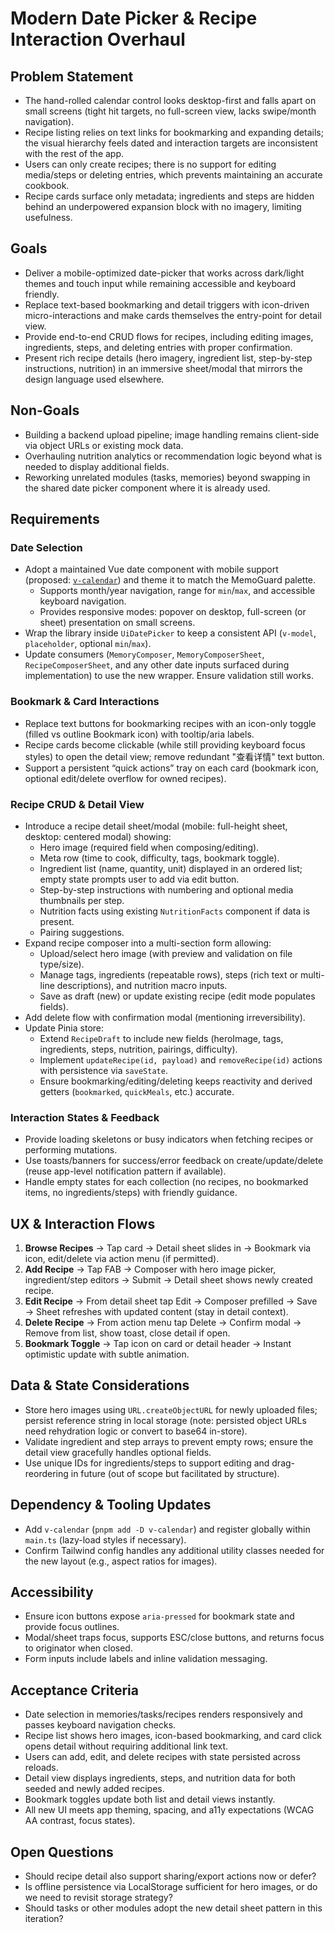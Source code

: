 ﻿# Modern Date Picker & Recipe Interaction Overhaul

## Problem Statement
- The hand-rolled calendar control looks desktop-first and falls apart on small screens (tight hit targets, no full-screen view, lacks swipe/month navigation).
- Recipe listing relies on text links for bookmarking and expanding details; the visual hierarchy feels dated and interaction targets are inconsistent with the rest of the app.
- Users can only create recipes; there is no support for editing media/steps or deleting entries, which prevents maintaining an accurate cookbook.
- Recipe cards surface only metadata; ingredients and steps are hidden behind an underpowered expansion block with no imagery, limiting usefulness.

## Goals
- Deliver a mobile-optimized date-picker that works across dark/light themes and touch input while remaining accessible and keyboard friendly.
- Replace text-based bookmarking and detail triggers with icon-driven micro-interactions and make cards themselves the entry-point for detail view.
- Provide end-to-end CRUD flows for recipes, including editing images, ingredients, steps, and deleting entries with proper confirmation.
- Present rich recipe details (hero imagery, ingredient list, step-by-step instructions, nutrition) in an immersive sheet/modal that mirrors the design language used elsewhere.

## Non-Goals
- Building a backend upload pipeline; image handling remains client-side via object URLs or existing mock data.
- Overhauling nutrition analytics or recommendation logic beyond what is needed to display additional fields.
- Reworking unrelated modules (tasks, memories) beyond swapping in the shared date picker component where it is already used.

## Requirements
### Date Selection
- Adopt a maintained Vue date component with mobile support (proposed: [`v-calendar`](https://vcalendar.io/)) and theme it to match the MemoGuard palette.
  - Supports month/year navigation, range for `min`/`max`, and accessible keyboard navigation.
  - Provides responsive modes: popover on desktop, full-screen (or sheet) presentation on small screens.
- Wrap the library inside `UiDatePicker` to keep a consistent API (`v-model`, `placeholder`, optional `min`/`max`).
- Update consumers (`MemoryComposer`, `MemoryComposerSheet`, `RecipeComposerSheet`, and any other date inputs surfaced during implementation) to use the new wrapper. Ensure validation still works.

### Bookmark & Card Interactions
- Replace text buttons for bookmarking recipes with an icon-only toggle (filled vs outline Bookmark icon) with tooltip/aria labels.
- Recipe cards become clickable (while still providing keyboard focus styles) to open the detail view; remove redundant "查看详情" text button.
- Support a persistent “quick actions” tray on each card (bookmark icon, optional edit/delete overflow for owned recipes).

### Recipe CRUD & Detail View
- Introduce a recipe detail sheet/modal (mobile: full-height sheet, desktop: centered modal) showing:
  - Hero image (required field when composing/editing).
  - Meta row (time to cook, difficulty, tags, bookmark toggle).
  - Ingredient list (name, quantity, unit) displayed in an ordered list; empty state prompts user to add via edit button.
  - Step-by-step instructions with numbering and optional media thumbnails per step.
  - Nutrition facts using existing `NutritionFacts` component if data is present.
  - Pairing suggestions.
- Expand recipe composer into a multi-section form allowing:
  - Upload/select hero image (with preview and validation on file type/size).
  - Manage tags, ingredients (repeatable rows), steps (rich text or multi-line descriptions), and nutrition macro inputs.
  - Save as draft (new) or update existing recipe (edit mode populates fields).
- Add delete flow with confirmation modal (mentioning irreversibility).
- Update Pinia store:
  - Extend `RecipeDraft` to include new fields (heroImage, tags, ingredients, steps, nutrition, pairings, difficulty).
  - Implement `updateRecipe(id, payload)` and `removeRecipe(id)` actions with persistence via `saveState`.
  - Ensure bookmarking/editing/deleting keeps reactivity and derived getters (`bookmarked`, `quickMeals`, etc.) accurate.

### Interaction States & Feedback
- Provide loading skeletons or busy indicators when fetching recipes or performing mutations.
- Use toasts/banners for success/error feedback on create/update/delete (reuse app-level notification pattern if available).
- Handle empty states for each collection (no recipes, no bookmarked items, no ingredients/steps) with friendly guidance.

## UX & Interaction Flows
1. **Browse Recipes** → Tap card → Detail sheet slides in → Bookmark via icon, edit/delete via action menu (if permitted).
2. **Add Recipe** → Tap FAB → Composer with hero image picker, ingredient/step editors → Submit → Detail sheet shows newly created recipe.
3. **Edit Recipe** → From detail sheet tap Edit → Composer prefilled → Save → Sheet refreshes with updated content (stay in detail context).
4. **Delete Recipe** → From action menu tap Delete → Confirm modal → Remove from list, show toast, close detail if open.
5. **Bookmark Toggle** → Tap icon on card or detail header → Instant optimistic update with subtle animation.

## Data & State Considerations
- Store hero images using `URL.createObjectURL` for newly uploaded files; persist reference string in local storage (note: persisted object URLs need rehydration logic or convert to base64 in-store).
- Validate ingredient and step arrays to prevent empty rows; ensure the detail view gracefully handles optional fields.
- Use unique IDs for ingredients/steps to support editing and drag-reordering in future (out of scope but facilitated by structure).

## Dependency & Tooling Updates
- Add `v-calendar` (`pnpm add -D v-calendar`) and register globally within `main.ts` (lazy-load styles if necessary).
- Confirm Tailwind config handles any additional utility classes needed for the new layout (e.g., aspect ratios for images).

## Accessibility
- Ensure icon buttons expose `aria-pressed` for bookmark state and provide focus outlines.
- Modal/sheet traps focus, supports ESC/close buttons, and returns focus to originator when closed.
- Form inputs include labels and inline validation messaging.

## Acceptance Criteria
- Date selection in memories/tasks/recipes renders responsively and passes keyboard navigation checks.
- Recipe list shows hero images, icon-based bookmarking, and card click opens detail without requiring additional link text.
- Users can add, edit, and delete recipes with state persisted across reloads.
- Detail view displays ingredients, steps, and nutrition data for both seeded and newly added recipes.
- Bookmark toggles update both list and detail views instantly.
- All new UI meets app theming, spacing, and a11y expectations (WCAG AA contrast, focus states).

## Open Questions
- Should recipe detail also support sharing/export actions now or defer?
- Is offline persistence via LocalStorage sufficient for hero images, or do we need to revisit storage strategy?
- Should tasks or other modules adopt the new detail sheet pattern in this iteration?
